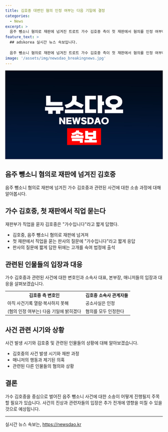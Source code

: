 ```yaml
---
title: 김호중 대변인 혐의 인정 여부는 다음 기일에 결정
categories:
  - News
excerpt: >
  음주 뺑소니 혐의로 재판에 넘겨진 트로트 가수 김호중 측이 첫 재판에서 혐의를 인정 여부에 대한 입장을 다음 기일에 내놓겠다고 밝혔다. 김씨는 법정에 절뚝거리며 출석하고 직업을 묻는 판사 질문에 가수입니다라고 짧게 대답했다. 김씨와 소속사 대표 등은 공소사실을 인정하였으며, 혐의 인정 여부는 2차 공판기일에 밝히기로 했다. 2차 공판기일은 오는 8월19일로 지정되었으며, 김씨는 지난 5월9일 압구정동에서 음주운전으로 사고를 낸 혐의로 재판에 넘겨졌다.
feature_text: >
  ## adskorea 실시간 뉴스 속보입니다.

  음주 뺑소니 혐의로 재판에 넘겨진 트로트 가수 김호중 측이 첫 재판에서 혐의를 인정 여부에 대한 입장을 다음 기일에 내놓겠다고 밝혔다. 김씨는 법정에 절뚝거리며 출석하고 직업을 묻는 판사 질문에 가수입니다라고 짧게 대답했다. 김씨와 소속사 대표 등은 공소사실을 인정하였으며, 혐의 인정 여부는 2차 공판기일에 밝히기로 했다. 2차 공판기일은 오는 8월19일로 지정되었으며, 김씨는 지난 5월9일 압구정동에서 음주운전으로 사고를 낸 혐의로 재판에 넘겨졌다.
image: '/assets/img/newsdao_breakingnews.jpg'
---
```


<p><img src="/assets/img/newsdao_breakingnews.jpg" alt="adskorea 속보" /></p>

<h2 data-ke-size="size26">음주 뺑소니 혐의로 재판에 넘겨진 김호중</h2>

<p data-ke-size="size16">음주 뺑소니 혐의로 재판에 넘겨진 가수 김호중과 관련된 사건에 대한 소송 과정에 대해 알아봅시다.</p>

<h2 data-ke-size="size26">가수 김호중, 첫 재판에서 직업 묻는다</h2>

<p data-ke-size="size16">재판부가 직업을 묻자 김호중은 "가수입니다"라고 짧게 답했다.</p>

<ul>
  <li>김호중, 음주 뺑소니 혐의로 재판에 넘겨져</li>
  <li>첫 재판에서 직업을 묻는 판사의 질문에 "가수입니다"라고 짧게 응답</li>
  <li>판사의 질문에 짧게 답한 뒤에는 고개를 숙여 법정에 출석</li>
</ul>

<h2 data-ke-size="size26">관련된 인물들의 입장과 대응</h2>

<p data-ke-size="size16">가수 김호중과 관련된 사건에 대한 변호인과 소속사 대표, 본부장, 매니저들의 입장과 대응을 살펴보겠습니다.</p>

<table>
  <tr>
    <td style="text-align: center; height: 17px;"><b>김호중 측 변호인</b></td>
    <td style="text-align: center; height: 17px;"><b>김호중 소속사 관계자들</b></td>
  </tr>
  <tr>
    <td>아직 사건기록 열람·복사하지 못해</td>
    <td>공소사실은 인정</td>
  </tr>
  <tr>
    <td>(혐의 인정 여부는) 다음 기일에 밝히겠다</td>
    <td>혐의를 모두 인정한다</td>
  </tr>
</table>

<h2 data-ke-size="size26">사건 관련 시기와 상황</h2>

<p data-ke-size="size16">사건 발생 시기와 김호중 및 관련된 인물들의 상황에 대해 알아보겠습니다.</p>

<ul>
  <li>김호중의 사건 발생 시기와 재판 과정</li>
  <li>매니저의 행동과 제기된 의혹</li>
  <li>관련된 다른 인물들의 혐의와 상황</li>
</ul>

<h2 data-ke-size="size26">결론</h2>

<p data-ke-size="size16">가수 김호중을 중심으로 벌어진 음주 뺑소니 사건에 대한 소송이 어떻게 진행될지 주목할 필요가 있습니다. 사건의 진상과 관련자들의 입장은 추가 전개에 영향을 미칠 수 있을 것으로 예상됩니다.</p>

<hr>

<p data-ke-size="size16"></p>
실시간 뉴스 속보는, <a href="https://newsdao.kr" rel="dofollow">https://newsdao.kr</a>


